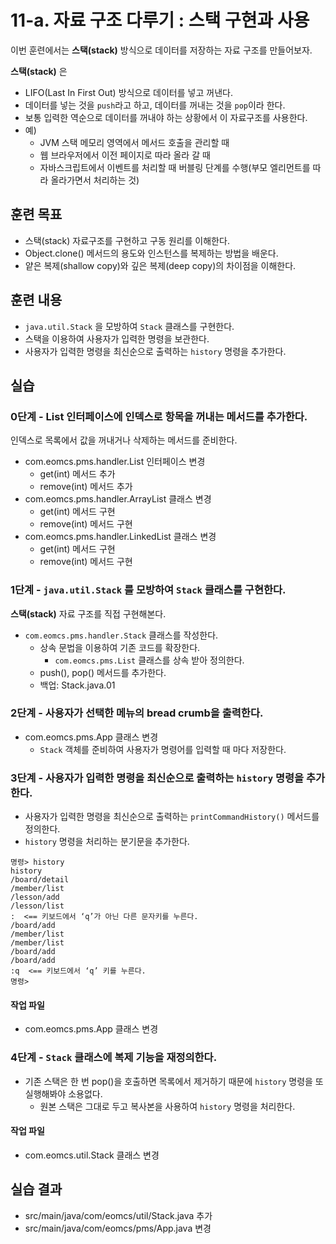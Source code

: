 # 11-a. 자료 구조 다루기 : 스택 구현과 사용

이번 훈련에서는 **스택(stack)** 방식으로 데이터를 저장하는 자료 구조를 만들어보자.

**스택(stack)** 은
- LIFO(Last In First Out) 방식으로 데이터를 넣고 꺼낸다.
- 데이터를 넣는 것을 `push`라고 하고, 데이터를 꺼내는 것을 `pop`이라 한다.
- 보통 입력한 역순으로 데이터를 꺼내야 하는 상황에서 이 자료구조를 사용한다.
- 예)
  - JVM 스택 메모리 영역에서 메서드 호출을 관리할 때
  - 웹 브라우저에서 이전 페이지로 따라 올라 갈 때
  - 자바스크립트에서 이벤트를 처리할 때 버블링 단계를 수행(부모 엘리먼트를 따라 올라가면서 처리하는 것)


## 훈련 목표

- 스택(stack) 자료구조를 구현하고 구동 원리를 이해한다.
- Object.clone() 메서드의 용도와 인스턴스를 복제하는 방법을 배운다.
- 얕은 복제(shallow copy)와 깊은 복제(deep copy)의 차이점을 이해한다.

## 훈련 내용

- `java.util.Stack` 을 모방하여 `Stack` 클래스를 구현한다.
- 스택을 이용하여 사용자가 입력한 명령을 보관한다.
- 사용자가 입력한 명령을 최신순으로 출력하는 `history` 명령을 추가한다.

## 실습

### 0단계 - List 인터페이스에 인덱스로 항목을 꺼내는 메서드를 추가한다.

인덱스로 목록에서 값을 꺼내거나 삭제하는 메서드를 준비한다.

- com.eomcs.pms.handler.List 인터페이스 변경
  - get(int) 메서드 추가
  - remove(int) 메서드 추가
- com.eomcs.pms.handler.ArrayList 클래스 변경
  - get(int) 메서드 구현
  - remove(int) 메서드 구현
- com.eomcs.pms.handler.LinkedList 클래스 변경
  - get(int) 메서드 구현
  - remove(int) 메서드 구현


### 1단계 - `java.util.Stack` 를 모방하여 `Stack` 클래스를 구현한다.

**스택(stack)** 자료 구조를 직접 구현해본다.

- `com.eomcs.pms.handler.Stack` 클래스를 작성한다.
  - 상속 문법을 이용하여 기존 코드를 확장한다.
    - `com.eomcs.pms.List` 클래스를 상속 받아 정의한다.
  - push(), pop() 메서드를 추가한다.
  - 백업: Stack.java.01


### 2단계 - 사용자가 선택한 메뉴의 bread crumb을 출력한다.

- com.eomcs.pms.App 클래스 변경
  - `Stack` 객체를 준비하여 사용자가 명령어를 입력할 때 마다 저장한다.



### 3단계 - 사용자가 입력한 명령을 최신순으로 출력하는 `history` 명령을 추가한다.

- 사용자가 입력한 명령을 최신순으로 출력하는 `printCommandHistory()` 메서드를 정의한다.
- `history` 명령을 처리하는 분기문을 추가한다.

```
명령> history
history
/board/detail
/member/list
/lesson/add
/lesson/list
:  <== 키보드에서 ‘q’가 아닌 다른 문자키를 누른다.
/board/add
/member/list
/member/list
/board/add
/board/add
:q  <== 키보드에서 ‘q’ 키를 누른다.
명령>

```

#### 작업 파일

- com.eomcs.pms.App 클래스 변경

### 4단계 - `Stack` 클래스에 복제 기능을 재정의한다.

- 기존 스택은 한 번 pop()을 호출하면 목록에서 제거하기 때문에
  `history` 명령을 또 실행해봐야 소용없다.
  - 원본 스택은 그대로 두고 복사본을 사용하여 `history` 명령을 처리한다.

#### 작업 파일

- com.eomcs.util.Stack 클래스 변경

## 실습 결과

- src/main/java/com/eomcs/util/Stack.java 추가
- src/main/java/com/eomcs/pms/App.java 변경

